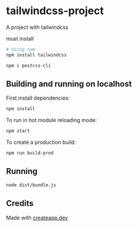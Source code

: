 # tailwindcss-project

A project with tailwindcss

must install 

```sh
# Using npm
npm install tailwindcss
```

```sh
npm i postcss-cli

```

## Building and running on localhost

First install dependencies:

```sh
npm install
```

To run in hot module reloading mode:

```sh
npm start
```

To create a production build:

```sh
npm run build-prod
```

## Running

```sh
node dist/bundle.js
```

## Credits

Made with [createapp.dev](https://createapp.dev/)

